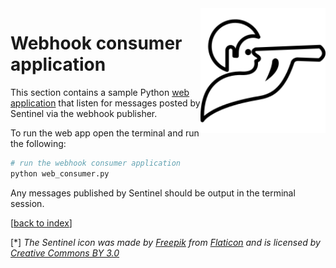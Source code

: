 <img src="../../pics/sentinel_small.png" align="right" height="200" width="200"/>

# Webhook consumer application

This section contains a sample Python [web application](web_consumer.py) that listen for messages posted by Sentinel via the webhook publisher.

To run the web app open the terminal and run the following:

```bash
# run the webhook consumer application
python web_consumer.py
```

Any messages published by Sentinel should be output in the terminal session.

[[back to index](../readme.md)]

[*] _The Sentinel icon was made by [Freepik](https://www.freepik.com) from [Flaticon](https://www.flaticon.com) and is licensed by [Creative Commons BY 3.0](http://creativecommons.org/licenses/by/3.0)_